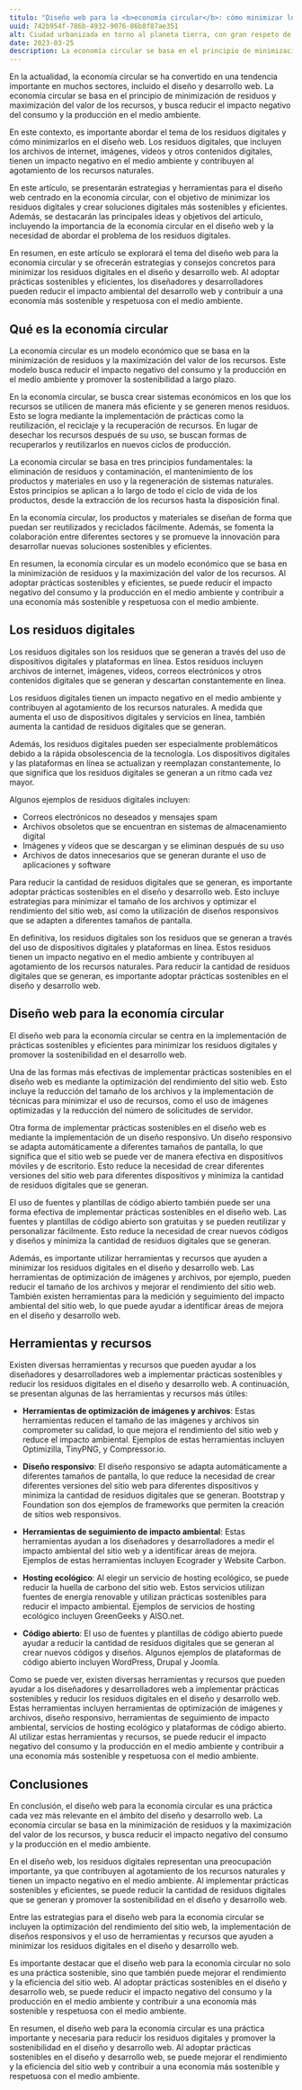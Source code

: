```yaml
---
titulo: "Diseño web para la <b>economía circular</b>: cómo minimizar los residuos digitales"
uuid: 742b954f-786b-4932-9076-86b8f87ae351
alt: Ciudad urbanizada en torno al planeta tierra, con gran respeto de las zonas verdes y la naturaleza
date: 2023-03-25
description: La economía circular se basa en el principio de minimización de residuos y maximización del valor de los recursos.
---
```


En la actualidad, la economía circular se ha convertido en una tendencia importante en muchos sectores, incluido el diseño y desarrollo web. La economía circular se basa en el principio de minimización de residuos y maximización del valor de los recursos, y busca reducir el impacto negativo del consumo y la producción en el medio ambiente.

En este contexto, es importante abordar el tema de los residuos digitales y cómo minimizarlos en el diseño web. Los residuos digitales, que incluyen los archivos de internet, imágenes, vídeos y otros contenidos digitales, tienen un impacto negativo en el medio ambiente y contribuyen al agotamiento de los recursos naturales.

En este artículo, se presentarán estrategias y herramientas para el diseño web centrado en la economía circular, con el objetivo de minimizar los residuos digitales y crear soluciones digitales más sostenibles y eficientes. Además, se destacarán las principales ideas y objetivos del artículo, incluyendo la importancia de la economía circular en el diseño web y la necesidad de abordar el problema de los residuos digitales.

En resumen, en este artículo se explorará el tema del diseño web para la economía circular y se ofrecerán estrategias y consejos concretos para minimizar los residuos digitales en el diseño y desarrollo web. Al adoptar prácticas sostenibles y eficientes, los diseñadores y desarrolladores pueden reducir el impacto ambiental del desarrollo web y contribuir a una economía más sostenible y respetuosa con el medio ambiente.

## Qué es la economía circular

La economía circular es un modelo económico que se basa en la minimización de residuos y la maximización del valor de los recursos. Este modelo busca reducir el impacto negativo del consumo y la producción en el medio ambiente y promover la sostenibilidad a largo plazo.

En la economía circular, se busca crear sistemas económicos en los que los recursos se utilicen de manera más eficiente y se generen menos residuos. Esto se logra mediante la implementación de prácticas como la reutilización, el reciclaje y la recuperación de recursos. En lugar de desechar los recursos después de su uso, se buscan formas de recuperarlos y reutilizarlos en nuevos ciclos de producción.

La economía circular se basa en tres principios fundamentales: la eliminación de residuos y contaminación, el mantenimiento de los productos y materiales en uso y la regeneración de sistemas naturales. Estos principios se aplican a lo largo de todo el ciclo de vida de los productos, desde la extracción de los recursos hasta la disposición final.

En la economía circular, los productos y materiales se diseñan de forma que puedan ser reutilizados y reciclados fácilmente. Además, se fomenta la colaboración entre diferentes sectores y se promueve la innovación para desarrollar nuevas soluciones sostenibles y eficientes.

En resumen, la economía circular es un modelo económico que se basa en la minimización de residuos y la maximización del valor de los recursos. Al adoptar prácticas sostenibles y eficientes, se puede reducir el impacto negativo del consumo y la producción en el medio ambiente y contribuir a una economía más sostenible y respetuosa con el medio ambiente.

## Los residuos digitales

Los residuos digitales son los residuos que se generan a través del uso de dispositivos digitales y plataformas en línea. Estos residuos incluyen archivos de internet, imágenes, vídeos, correos electrónicos y otros contenidos digitales que se generan y descartan constantemente en línea.

Los residuos digitales tienen un impacto negativo en el medio ambiente y contribuyen al agotamiento de los recursos naturales. A medida que aumenta el uso de dispositivos digitales y servicios en línea, también aumenta la cantidad de residuos digitales que se generan.

Además, los residuos digitales pueden ser especialmente problemáticos debido a la rápida obsolescencia de la tecnología. Los dispositivos digitales y las plataformas en línea se actualizan y reemplazan constantemente, lo que significa que los residuos digitales se generan a un ritmo cada vez mayor.

Algunos ejemplos de residuos digitales incluyen:

- Correos electrónicos no deseados y mensajes spam
- Archivos obsoletos que se encuentran en sistemas de almacenamiento digital
- Imágenes y vídeos que se descargan y se eliminan después de su uso
- Archivos de datos innecesarios que se generan durante el uso de aplicaciones y software

Para reducir la cantidad de residuos digitales que se generan, es importante adoptar prácticas sostenibles en el diseño y desarrollo web. Esto incluye estrategias para minimizar el tamaño de los archivos y optimizar el rendimiento del sitio web, así como la utilización de diseños responsivos que se adapten a diferentes tamaños de pantalla.

En definitiva, los residuos digitales son los residuos que se generan a través del uso de dispositivos digitales y plataformas en línea. Estos residuos tienen un impacto negativo en el medio ambiente y contribuyen al agotamiento de los recursos naturales. Para reducir la cantidad de residuos digitales que se generan, es importante adoptar prácticas sostenibles en el diseño y desarrollo web.

## Diseño web para la economía circular

El diseño web para la economía circular se centra en la implementación de prácticas sostenibles y eficientes para minimizar los residuos digitales y promover la sostenibilidad en el desarrollo web.

Una de las formas más efectivas de implementar prácticas sostenibles en el diseño web es mediante la optimización del rendimiento del sitio web. Esto incluye la reducción del tamaño de los archivos y la implementación de técnicas para minimizar el uso de recursos, como el uso de imágenes optimizadas y la reducción del número de solicitudes de servidor.

Otra forma de implementar prácticas sostenibles en el diseño web es mediante la implementación de un diseño responsivo. Un diseño responsivo se adapta automáticamente a diferentes tamaños de pantalla, lo que significa que el sitio web se puede ver de manera efectiva en dispositivos móviles y de escritorio. Esto reduce la necesidad de crear diferentes versiones del sitio web para diferentes dispositivos y minimiza la cantidad de residuos digitales que se generan.

El uso de fuentes y plantillas de código abierto también puede ser una forma efectiva de implementar prácticas sostenibles en el diseño web. Las fuentes y plantillas de código abierto son gratuitas y se pueden reutilizar y personalizar fácilmente. Esto reduce la necesidad de crear nuevos códigos y diseños y minimiza la cantidad de residuos digitales que se generan.

Además, es importante utilizar herramientas y recursos que ayuden a minimizar los residuos digitales en el diseño y desarrollo web. Las herramientas de optimización de imágenes y archivos, por ejemplo, pueden reducir el tamaño de los archivos y mejorar el rendimiento del sitio web. También existen herramientas para la medición y seguimiento del impacto ambiental del sitio web, lo que puede ayudar a identificar áreas de mejora en el diseño y desarrollo web.

## Herramientas y recursos

Existen diversas herramientas y recursos que pueden ayudar a los diseñadores y desarrolladores web a implementar prácticas sostenibles y reducir los residuos digitales en el diseño y desarrollo web. A continuación, se presentan algunas de las herramientas y recursos más útiles:

- **Herramientas de optimización de imágenes y archivos**: Estas herramientas reducen el tamaño de las imágenes y archivos sin comprometer su calidad, lo que mejora el rendimiento del sitio web y reduce el impacto ambiental. Ejemplos de estas herramientas incluyen Optimizilla, TinyPNG, y Compressor.io.

- **Diseño responsivo**: El diseño responsivo se adapta automáticamente a diferentes tamaños de pantalla, lo que reduce la necesidad de crear diferentes versiones del sitio web para diferentes dispositivos y minimiza la cantidad de residuos digitales que se generan. Bootstrap y Foundation son dos ejemplos de frameworks que permiten la creación de sitios web responsivos.

- **Herramientas de seguimiento de impacto ambiental**: Estas herramientas ayudan a los diseñadores y desarrolladores a medir el impacto ambiental del sitio web y a identificar áreas de mejora. Ejemplos de estas herramientas incluyen Ecograder y Website Carbon.

- **Hosting ecológico**: Al elegir un servicio de hosting ecológico, se puede reducir la huella de carbono del sitio web. Estos servicios utilizan fuentes de energía renovable y utilizan prácticas sostenibles para reducir el impacto ambiental. Ejemplos de servicios de hosting ecológico incluyen GreenGeeks y AISO.net.

- **Código abierto**: El uso de fuentes y plantillas de código abierto puede ayudar a reducir la cantidad de residuos digitales que se generan al crear nuevos códigos y diseños. Algunos ejemplos de plataformas de código abierto incluyen WordPress, Drupal y Joomla.

Como se puede ver, existen diversas herramientas y recursos que pueden ayudar a los diseñadores y desarrolladores web a implementar prácticas sostenibles y reducir los residuos digitales en el diseño y desarrollo web. Estas herramientas incluyen herramientas de optimización de imágenes y archivos, diseño responsivo, herramientas de seguimiento de impacto ambiental, servicios de hosting ecológico y plataformas de código abierto. Al utilizar estas herramientas y recursos, se puede reducir el impacto negativo del consumo y la producción en el medio ambiente y contribuir a una economía más sostenible y respetuosa con el medio ambiente.

## Conclusiones

En conclusión, el diseño web para la economía circular es una práctica cada vez más relevante en el ámbito del diseño y desarrollo web. La economía circular se basa en la minimización de residuos y la maximización del valor de los recursos, y busca reducir el impacto negativo del consumo y la producción en el medio ambiente.

En el diseño web, los residuos digitales representan una preocupación importante, ya que contribuyen al agotamiento de los recursos naturales y tienen un impacto negativo en el medio ambiente. Al implementar prácticas sostenibles y eficientes, se puede reducir la cantidad de residuos digitales que se generan y promover la sostenibilidad en el diseño y desarrollo web.

Entre las estrategias para el diseño web para la economía circular se incluyen la optimización del rendimiento del sitio web, la implementación de diseños responsivos y el uso de herramientas y recursos que ayuden a minimizar los residuos digitales en el diseño y desarrollo web.

Es importante destacar que el diseño web para la economía circular no solo es una práctica sostenible, sino que también puede mejorar el rendimiento y la eficiencia del sitio web. Al adoptar prácticas sostenibles en el diseño y desarrollo web, se puede reducir el impacto negativo del consumo y la producción en el medio ambiente y contribuir a una economía más sostenible y respetuosa con el medio ambiente.

En resumen, el diseño web para la economía circular es una práctica importante y necesaria para reducir los residuos digitales y promover la sostenibilidad en el diseño y desarrollo web. Al adoptar prácticas sostenibles en el diseño y desarrollo web, se puede mejorar el rendimiento y la eficiencia del sitio web y contribuir a una economía más sostenible y respetuosa con el medio ambiente.
